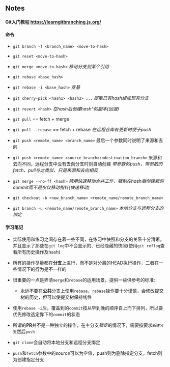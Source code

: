 ## Notes
#### Git入门教程 https://learngitbranching.js.org/
#### 命令
  
- `git branch -f <branch_name> <move-to-hash>`
- `git reset <move-to-hash>`
- `git merge <move-to-hash>`
  *移动分支到某个引用*
  
- `git rebase <base_hash>`
- `git rebase -i <base_hash>`
  *变基*

- `git cherry-pick <hash1> <hash2> ...`
  *提取已有hash组成现有分支*

- `git revert <hash>`
  *在hash后创建hash^的副本(回退)*

- `git pull` == fetch + merge
- `git pull --rebase` == fetch + rebase
  *在远程仓库有更新时便于push*

- `git push <remote_name> <branch_name>` 最后一个参数同时说明了来源和去向
- `git push <remote_name> <source_branch>:<destination_branch>` 来源和去向不同，远程分支中没有去向分支时则自动创建
  *带参数的push，带参数的fetch、pull与之类似，只是来源和去向相反*


- `git merge --no-ff <hash>`
  *禁用快速移动合并工作，强制在hash后创建新的commit而不是仅仅移动指针(快速移动)*

- `git checkout -b <new_branch_name> <remote_name/remote_branch_name>`
- `git branch -u <remote_name/remote_branch_name>`
  *本地分支与远程分支的绑定*


#### 学习笔记

- 实际使用和练习之间存在着一些不同，在练习中快照和分支的关系十分清晰，并且显示了那些在`git log`中不会显示的、已经隐藏的快照(使用`git reflog`查看所有历史操作及hash)
- 所有的操作尽量都在**分支**上进行，而不是对分离的HEAD执行操作，二者在一些情况下的行为是不一样的
- 很重要的一点是弄清`merge`和`rebase`的适用场景，提供一些供参考的标准:
  - 永远不要在**公共**分支上使用`rebase`，`rebase`操作要十分谨慎，会修改提交树的历史，但可以使提交树保持线性

- 使用`rebase -i`后，覆盖到的`commit`按从早到晚的顺序自上而下排列，所以要优先修改选定靠下的`commit`的状态
- 所谓的**PR**并不是一种独立的操作，在主分支*锁定*的情况下，需要按要求`新建分支`然后`push`
- `git clone`会自动将本地分支和远程分支绑定
- `push`和`fetch`参数中的*source*可以为空值，push则为删除指定分支，fetch则为创建指定分支
  